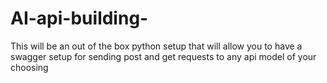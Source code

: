 # AI-api-building-
This will be an out of the box python setup that will allow you to have a swagger setup for sending post and get requests to any api model of your choosing 

